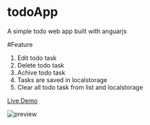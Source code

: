 # todoApp
A simple todo web app built with anguarjs

#Feature
1. Edit todo task
2. Delete todo task
3. Achive todo task
4. Tasks are saved in localstorage 
5. Clear all todo task from list and localstorage

[Live Demo](https://www.billguocheng.com/todo)

![preview](https://raw.githubusercontent.com/iFun/iFun.github.io/master/img/todo.png)
